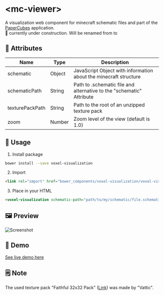 # \<mc-viewer\>

A visualization web component for minecraft schematic files and part of the [PaperCubes](https://github.com/FlorianFe/PaperCubes) application. <br>
🚧 currently under construction. Will be renamed from <voxel-visualization> to <mc-viewer>

## 📒 Attributes

| Name  | Type | Description |
| ------------- | ------------- | ------------- |
| schematic  | Object | JavaScript Object with information about the minecraft structure |
| schematicPath  | String | Path to .schematic file and alternative to the "schematic" Attribute |
| texturePackPath  | String  | Path to the root of an unzipped texture pack |
| zoom  | Number  | Zoom level of the view (default is 1.0) |

## 🚀 Usage

1. Install package
```bash
bower install --save voxel-visualization
```

2. Import
```html
<link rel="import" href="bower_components/voxel-visualization/voxel-visualization.html">
```

3. Place in your HTML
```html
<voxel-visualization schematic-path="path/to/my/schematic/file.schematic"></voxel-visualization>
```

## 🖼 Preview
![Screenshot](https://florianfe.github.io/screenshots/voxel-visualization/screenshot.png)

## 👀 Demo
[See live demo here](https://florianfe.github.io/webcomponents/voxel-visualization/bower_components/voxel-visualization/demo/)

## 🗒 Note
The used texture pack "Faithful 32x32 Pack" (<a href="https://www.minecraftforum.net/forums/mapping-and-modding-java-edition/resource-packs/1223254-faithful-32x32-pack-update-red-cat-clay-1-8">Link</a>) was made by "Vattic".
